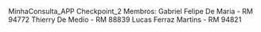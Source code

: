 MinhaConsulta_APP Checkpoint_2
Membros:
Gabriel Felipe De Maria - RM 94772
Thierry De Medio - RM 88839
Lucas Ferraz Martins - RM 94821
